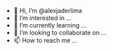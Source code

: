 - 👋 Hi, I’m @alexjaderlima
- 👀 I’m interested in ...
- 🌱 I’m currently learning ...
- 💞️ I’m looking to collaborate on ...
- 📫 How to reach me ...

<!---
alexjaderlima/alexjaderlima is a ✨ special ✨ repository because its `README.md` (this file) appears on your GitHub profile.
You can click the Preview link to take a look at your changes.
--->
